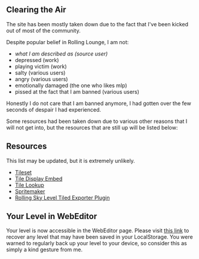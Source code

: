 ## Clearing the Air
The site has been mostly taken down due to the fact that I've been kicked out of most of the community.

Despite popular belief in Rolling Lounge, I am not:
 - *what I am described as (source user)*
 - depressed (work)
 - playing victim (work)
 - salty (various users)
 - angry (various users)
 - emotionally damaged (the one who likes mlp)
 - pissed at the fact that I am banned (various users)

Honestly I do not care that I am banned anymore, I had gotten over the few seconds of despair I had experienced.

Some resources had been taken down due to various other reasons that I will not get into, but the resources that are still up will be listed below:

## Resources
This list may be updated, but it is extremely unlikely.

 - [Tileset](https://sqdldev.github.io/rolling-sky/tileset/)
 - [Tile Display Embed](https://sqdldev.github.io/rolling-sky/tileset/display?tile=1)
 - [Tile Lookup](https://sqdldev.github.io/rolling-sky/tile-lookup/)
 - [Spritemaker](https://sqdldev.github.io/rolling-sky/spritesheet-creator/)
 - [Rolling Sky Level Tiled Exporter Plugin](https://www.mediafire.com/file/mqpnsmbtbv921xy/)

## Your Level in WebEditor
Your level is now accessible in the WebEditor page. Please visit [this link](https://sqdldev.github.io/rolling-sky/level-editor/level-recovery/) to recover any level that may have been saved in your LocalStorage. You were warned to regularly back up your level to your device, so consider this as simply a kind gesture from me.
